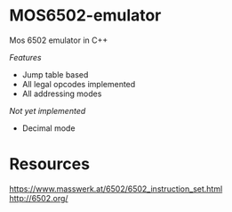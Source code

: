 # MOS6502-emulator

Mos 6502 emulator in C++

*Features*

- Jump table based
- All legal opcodes implemented
- All addressing modes

*Not yet implemented*

- Decimal mode

# Resources

<https://www.masswerk.at/6502/6502_instruction_set.html>  
<http://6502.org/>
